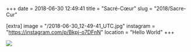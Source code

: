 +++
date = 2018-06-30 12:49:41
title = "Sacré-Cœur"
slug = "2018/Sacre-Cur"

[extra]
image = "/2018-06-30_12-49-41_UTC.jpg"
instagram = "https://instagram.com/p/Bkpj-o7DFnN"
location = "Hello World"
+++

<img src="/2018-06-30_12-49-41_UTC.jpg" />
